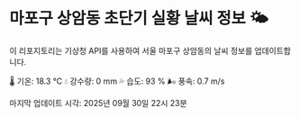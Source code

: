 
# 마포구 상암동 초단기 실황 날씨 정보 🌤️

이 리포지토리는 기상청 API를 사용하여 서울 마포구 상암동의 날씨 정보를 업데이트합니다. 

🌡️ 기온: 18.3 ℃
💧 강수량: 0 mm
💦 습도: 93 %
🌬️ 풍속: 0.7 m/s

마지막 업데이트 시각: 2025년 09월 30일 22시 23분    
